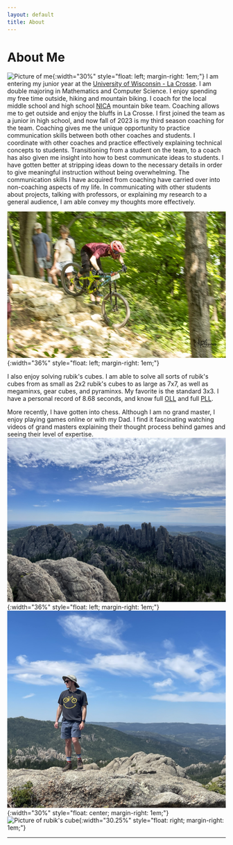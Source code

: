 ```yaml
---
layout: default
title: About
---
```


# About Me

![Picture of me](images/IMG_0388.jpg){:width="30%" style="float: left; margin-right: 1em;"}
I am entering my junior year at the [University of Wisconsin - La Crosse]. I am double majoring in Mathematics and Computer Science. I enjoy spending my free time outside, hiking and mountain biking. I coach for the local middle school and high school [NICA] mountain bike team. Coaching allows me to get outside and enjoy the bluffs in La Crosse. I first joined the team as a junior in high school, and now fall of 2023 is my third season coaching for the team. Coaching gives me the unique opportunity to practice communication skills between both other coaches and students. I coordinate with other coaches and practice effectively explaining technical concepts to students. Transitioning from a student on the team, to a coach has also given me insight into how to best communicate ideas to students. I have gotten better at stripping ideas down to the necessary details in order to give meaningful instruction without being overwhelming. The communication skills I have acquired from coaching have carried over into non-coaching aspects of my life. In communicating with other students about projects, talking with professors, or explaining my research to a general audience, I am able convey my thoughts more effectively.

![Picture of me](images/WORS_LAX23_0243_Original.jpg){:width="36%" style="float: left; margin-right: 1em;"}

I also enjoy solving rubik's cubes. I am able to solve all sorts of rubik's cubes from as small as 2x2 rubik's cubes to as large as 7x7, as well as megaminxs, gear cubes, and pyraminxs. My favorite is the standard 3x3. I have a personal record of 8.68 seconds, and know full [OLL] and full [PLL]. 

More recently, I have gotten into chess. Although I am no grand master, I enjoy playing games online or with my Dad. I find it fascinating watching videos of grand masters explaining their thought process behind games and seeing their level of expertise. 
![Picture of mountains I hiked in South Dakota](images/IMG_0068_Original.jpg){:width="36%" style="float: left; margin-right: 1em;"}
![Picture of me on mountains in South Dakota](images/IMG_0065_Original.jpg){:width="30%" style="float: center; margin-right: 1em;"} 
![Picture of rubik's cube](images/IMG_8964.heic){:width="30.25%" style="float: right; margin-right: 1em;"}




----

[University of Wisconsin - La Crosse]: https://www.uwlax.edu/
[NICA]: https://nationalmtb.org/
[OLL]: https://jperm.net/algs/oll
[PLL]: https://jperm.net/algs/pll

